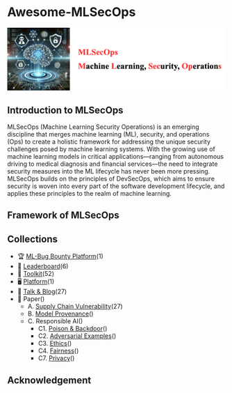 # Awesome-MLSecOps

[<img src="figure/Title.png" alt="Awesome-LM-SSP" width="800" height="auto" class="center">](.)

## Introduction to MLSecOps

MLSecOps (Machine Learning Security Operations) is an emerging discipline that merges machine learning (ML), security, and operations (Ops) to create a holistic framework for addressing the unique security challenges posed by machine learning systems. With the growing use of machine learning models in critical applications—ranging from autonomous driving to medical diagnosis and financial services—the need to integrate security measures into the ML lifecycle has never been more pressing. MLSecOps builds on the principles of DevSecOps, which aims to ensure security is woven into every part of the software development lifecycle, and applies these principles to the realm of machine learning.

## Framework of MLSecOps

## Collections
- 🏆 [ML-Bug Bounty Platform](resource/mL-bug-bounty-platform.md)(1)
- 🏅 [Leaderboard](resource/leaderboard.md)(6)
- 🧰 [Toolkit](resource/toolkit.md)(52)
- 🖥️ [Platform](resource/platform.md)(1)
- 🎤 [Talk & Blog](resource/talk.md)(27)
- 📄 Paper() 
  - A. [Supply Chain Vulnerability](resource/supply_chain_vul.md)(27)
  - B. [Model Provenance](resource/model_provenance.md)()
  - C. Responsible AI()
    - C1. [Poison & Backdoor](resource/poison_backdoor.md)()
    - C2. [Adversarial Examples](resource/adversarial_examples.md)()
    - C3. [Ethics](resource/ethics.md)()
    - C4. [Fairness](resource/fairness.md)()
    - C7. [Privacy](resource/privacy.md)()

## Acknowledgement

  
